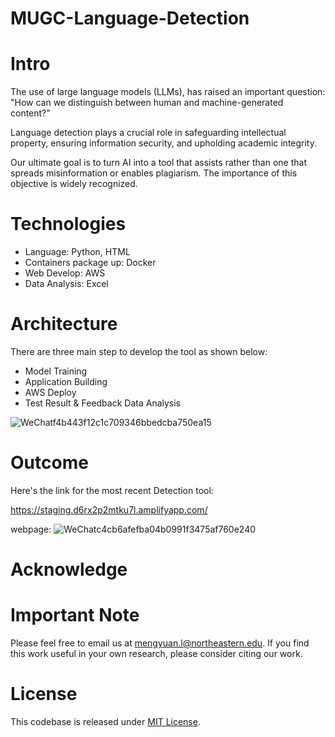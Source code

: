 # MUGC-Language-Detection

# Intro

The use of large language models (LLMs), has raised an important question: "How can we distinguish between human and machine-generated content?"

Language detection plays a crucial role in safeguarding intellectual property, ensuring information security, and upholding academic integrity. 

Our ultimate goal is to turn AI into a tool that assists rather than one that spreads misinformation or enables plagiarism. The importance of this objective is widely recognized.

# Technologies

- Language: Python, HTML
- Containers package up: Docker
- Web Develop: AWS
- Data Analysis: Excel

# Architecture

There are three main step to develop the tool as shown below:

- Model Training
- Application Building
- AWS Deploy
- Test Result & Feedback Data Analysis


![WeChatf4b443f12c1c709346bbedcba750ea15](https://github.com/user-attachments/assets/a10cfa35-d7a3-4808-94d3-920c445ec2a9)



# Outcome

Here's the link for the most recent Detection tool:

https://staging.d6rx2p2mtku7l.amplifyapp.com/

webpage:
![WeChatc4cb6afefba04b0991f3475af760e240](https://github.com/user-attachments/assets/4dce0f96-bd03-4d78-8f1d-e1bc41e1357c)

# Acknowledge



# Important Note

Please feel free to email us at mengyuan.l@northeastern.edu. If you find this work useful in your own research, please consider citing our work.

# License
This codebase is released under [MIT License](LICENSE).
